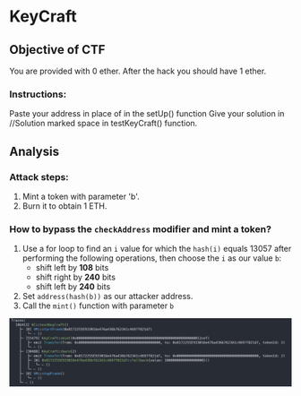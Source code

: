 # KeyCraft

## Objective of CTF

You are provided with 0 ether. After the hack you should have 1 ether.

### Instructions:

Paste your address in place of <Your Address> in the setUp() function
Give your solution in //Solution marked space in testKeyCraft() function.

## Analysis

### Attack steps:

1. Mint a token with parameter 'b'.
2. Burn it to obtain 1 ETH.

### How to bypass the `checkAddress` modifier and mint a token?

1. Use a for loop to find an `i` value for which the `hash(i)` equals 13057 after performing the following operations, then choose the `i` as our value `b`:
    - shift left by **108** bits
    - shift right by **240** bits
    - shift left by **240** bits
2. Set `address(hash(b))` as our attacker address.
3. Call the `mint()` function with parameter `b`

![Alt text](image.png)

